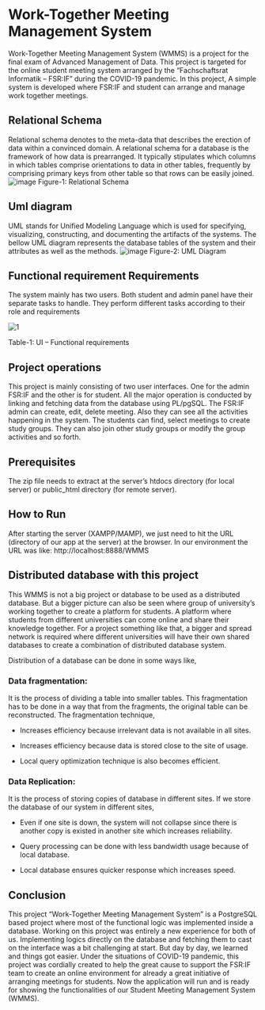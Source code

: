 # Work-Together Meeting Management System
 Work-Together Meeting Management System (WMMS) is a project for the final exam of Advanced 
Management of Data. This project is targeted for the online student meeting system arranged by the 
“Fachschaftsrat Informatik – FSR:IF” during the COVID-19 pandemic. In this project, A simple system 
is developed where FSR:IF and student can arrange and manage work together meetings.

## Relational Schema
Relational schema denotes to the meta-data that describes the erection of data within a convinced 
domain. A relational schema for a database is the framework of how data is prearranged. It typically 
stipulates which columns in which tables comprise orientations to data in other tables, frequently by 
comprising primary keys from other table so that rows can be easily joined.
![image](https://github.com/ArafatTheGoldenBoy/Work-Together-Meeting-Management-System/assets/8183410/dc3f7e9b-647e-4e09-979b-cfeb543a7202)
Figure-1: Relational Schema

## Uml diagram
UML stands for Unified Modeling Language which is used for specifying, visualizing, constructing, and 
documenting the artifacts of the systems. The bellow UML diagram represents the database tables 
of the system and their attributes as well as the methods.
![image](https://github.com/ArafatTheGoldenBoy/Work-Together-Meeting-Management-System/assets/8183410/7ac79d57-9280-4582-8fb8-717e16fec528)
Figure-2: UML Diagram

## Functional requirement Requirements
The system mainly has two users. Both student and admin panel have their separate tasks to handle. They perform different tasks according to their role and requirements

![1](https://github.com/ArafatTheGoldenBoy/Work-Together-Meeting-Management-System/assets/8183410/cee69bb9-b857-4ae7-926a-96754cca7cc8)

Table-1: UI – Functional requirements


## Project operations
This project is mainly consisting of two user interfaces. One for the admin FSR:IF and the other is for student. All the major operation is conducted by linking and fetching data from the database using PL/pgSQL. The FSR:IF admin can create, edit, delete meeting. Also they can see all the activities happening in the system. The students can find, select meetings to create study groups. They can also join other study groups or modify the group activities and so forth.

## Prerequisites
The zip file needs to extract at the server’s htdocs directory (for local server) or public_html directory (for remote server).


## How to Run
After starting the server (XAMPP/MAMP), we just need to hit the URL (directory of our app at the server) at the browser. In our environment the URL was like:
http://localhost:8888/WMMS	

## Distributed database with this project
This WMMS is not a big project or database to be used as a distributed database. But a bigger picture can also be seen where group of university’s working together to create a platform for students. A platform where students from different universities can come online and share their knowledge together. For a project something like that, a bigger and spread network is required where different universities will have their own shared databases to create a combination of distributed database system.

Distribution of a database can be done in some ways like,

### Data fragmentation:
It is the process of dividing a table into smaller tables. This fragmentation has to be done in a way that from the fragments, the original table can be reconstructed. The fragmentation technique,
-	Increases efficiency because irrelevant data is not available in all sites.
*	Increases efficiency because data is stored close to the site of usage.
+	Local query optimization technique is also becomes efficient.

### Data Replication:
It is the process of storing copies of database in different sites. If we store the database of our system in different sites,
-	Even if one site is down, the system will not collapse since there is another copy is existed in another site which increases reliability.
*	Query processing can be done with less bandwidth usage because of local database.
+	Local database ensures quicker response which increases speed.

## Conclusion
This project “Work-Together Meeting Management System” is a PostgreSQL based project where most of the functional logic was implemented inside a database. Working on this project was entirely a new experience for both of us. Implementing logics directly on the database and fetching them to cast on the interface was a bit challenging at start. But day by day, we learned and things got easier. Under the situations of COVID-19 pandemic, this project was cordially created to help the great cause to support the FSR:IF team to create an online environment for already a great initiative of arranging meetings for students.
Now the application will run and is ready for showing the functionalities of our Student Meeting Management System (WMMS).
